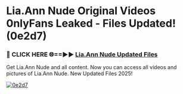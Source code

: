 # Lia.Ann Nude Original Videos 0nlyFans Leaked - Files Updated! (0e2d7)

<h3>🔴 CLICK HERE 🌐==►► <a href="https://tinyurl.com/y5r63du9" rel="nofollow">Lia.Ann Nude Updated Files</a></h3>

Get Lia.Ann Nude and all content. Now you can access all videos and pictures of Lia.Ann Nude. New Updated Files 2025!

[![0e2d7](https://i.imgur.com/UVo9nyh.gif)](https://tinyurl.com/y5r63du9)